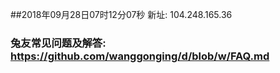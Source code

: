 ##2018年09月28日07时12分07秒 新址: 104.248.165.36
### 兔友常见问题及解答: https://github.com/wanggonging/d/blob/w/FAQ.md
